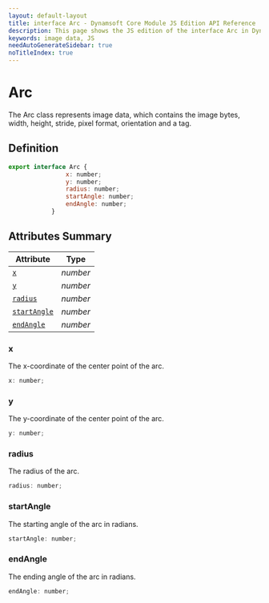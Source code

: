 ```yaml
---
layout: default-layout
title: interface Arc - Dynamsoft Core Module JS Edition API Reference
description: This page shows the JS edition of the interface Arc in Dynamsoft Core Module.
keywords: image data, JS
needAutoGenerateSidebar: true
noTitleIndex: true
---
```


# Arc

The Arc class represents image data, which contains the image bytes, width, height, stride, pixel format, orientation and a tag.

## Definition

```js
export interface Arc {
                x: number;
                y: number;
                radius: number;
                startAngle: number;
                endAngle: number;
            } 
```

## Attributes Summary

| Attribute            | Type |
|----------------------|-------------|
| [`x`](#x) | *number* |
| [`y`](#y) | *number* |
| [`radius`](#radius) | *number* |
| [`startAngle`](#startAngle) | *number* |
| [`endAngle`](#endAngle) | *number* |

### x

The x-coordinate of the center point of the arc.

```js
x: number;
```

### y

The y-coordinate of the center point of the arc.

```js
y: number;
```

### radius

The radius of the arc.

```js
radius: number;
```

### startAngle

The starting angle of the arc in radians.

```js
startAngle: number;
```

### endAngle

The ending angle of the arc in radians.

```js
endAngle: number;
```

